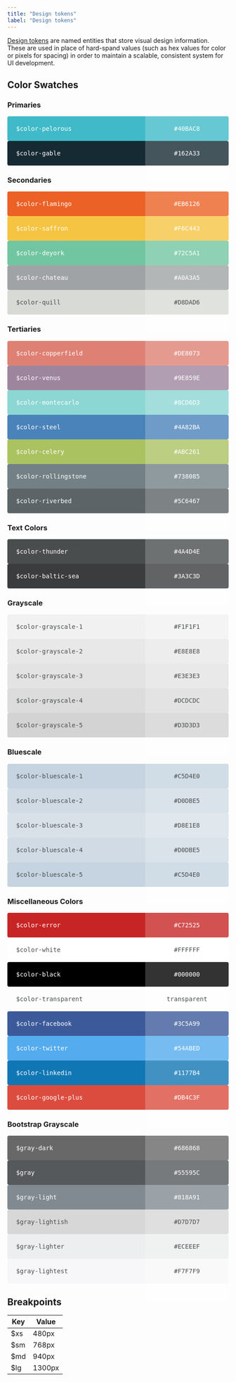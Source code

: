 ```yaml
---
title: "Design tokens"
label: "Design tokens"
---
```


<style>
.swatch {
  background-color: #000; 
  padding: 20px; 
  border-radius: 4px; 
  color: #fff; 
  position: relative; 
  font-family: Hack, Consolas, Monaco, "Andale Mono", monospace;
}
.swatch__value {
  position: absolute; 
  top: 0; right: 0; 
  padding: 20px; 
  background-color: rgba(255,255,255,0.2); 
  color: #fff; 
  height: 100%; 
  min-width: 150px; 
  text-align: center;
}

.swatch.swatch--light,
.swatch.swatch--light .swatch__value  {
  color: #4a4d4e;
}
</style>

[Design tokens](https://medium.com/eightshapes-llc/25dd82d58421) are named entities that store visual design information. These are used in place of hard-spand values (such as hex values for color or pixels for spacing) in order to maintain a scalable, consistent system for UI development.

## Color Swatches

### Primaries
<div class="swatch" style="background-color: #40bac8;">
  <div>
    <span class="swatch__value">#40BAC8</span>
    <span class="swatch__key">$color-pelorous</span>
  </div>
</div>

<div class="swatch" style="background-color: #162A33;">
  <div>
    <span class="swatch__value">#162A33</span>
    <span class="swatch__key">$color-gable</span>
  </div>
</div>

### Secondaries

<div class="swatch" style="background-color: #EB6126;">
  <div>
    <span class="swatch__value">#EB6126</span>
    <span class="swatch__key">$color-flamingo</span>
  </div>
</div>

<div class="swatch" style="background-color: #F6C443;">
  <div>
    <span class="swatch__value">#F6C443</span>
    <span class="swatch__key">$color-saffron</span>
  </div>
</div>

<div class="swatch" style="background-color: #72C5A1;">
  <div>
    <span class="swatch__value">#72C5A1</span>
    <span class="swatch__key">$color-deyork</span>
  </div>
</div>

<div class="swatch" style="background-color: #A0A3A5;">
  <div>
    <span class="swatch__value">#A0A3A5</span>
    <span class="swatch__key">$color-chateau</span>
  </div>
</div>

<div class="swatch swatch--light" style="background-color: #D8DAD6;">
  <div>
    <span class="swatch__value">#D8DAD6</span>
    <span class="swatch__key">$color-quill</span>
  </div>
</div>

### Tertiaries

<div class="swatch" style="background-color: #DE8073;">
  <div>
    <span class="swatch__value">#DE8073</span>
    <span class="swatch__key">$color-copperfield</span>
  </div>
</div>

<div class="swatch" style="background-color: #9E859E;">
  <div>
    <span class="swatch__value">#9E859E</span>
    <span class="swatch__key">$color-venus</span>
  </div>
</div>

<div class="swatch" style="background-color: #8CD6D3;">
  <div>
    <span class="swatch__value">#8CD6D3</span>
    <span class="swatch__key">$color-montecarlo</span>
  </div>
</div>

<div class="swatch" style="background-color: #4A82BA;">
  <div>
    <span class="swatch__value">#4A82BA</span>
    <span class="swatch__key">$color-steel</span>
  </div>
</div>

<div class="swatch" style="background-color: #ABC261;">
  <div>
    <span class="swatch__value">#ABC261</span>
    <span class="swatch__key">$color-celery</span>
  </div>
</div>

<div class="swatch" style="background-color: #738085;">
  <div>
    <span class="swatch__value">#738085</span>
    <span class="swatch__key">$color-rollingstone</span>
  </div>
</div>

<div class="swatch" style="background-color: #5C6467;">
  <div>
    <span class="swatch__value">#5C6467</span>
    <span class="swatch__key">$color-riverbed</span>
  </div>
</div>

### Text Colors

<div class="swatch" style="background-color: #4A4D4E;">
  <div>
    <span class="swatch__value">#4A4D4E</span>
    <span class="swatch__key">$color-thunder</span>
  </div>
</div>

<div class="swatch" style="background-color: #3A3C3D;">
  <div>
    <span class="swatch__value">#3A3C3D</span>
    <span class="swatch__key">$color-baltic-sea</span>
  </div>
</div>

### Grayscale

<div class="swatch swatch--light" style="background-color: #F1F1F1;">
  <div>
    <span class="swatch__value">#F1F1F1</span>
    <span class="swatch__key">$color-grayscale-1</span>
  </div>
</div>

<div class="swatch swatch--light" style="background-color: #E8E8E8;">
  <div>
    <span class="swatch__value">#E8E8E8</span>
    <span class="swatch__key">$color-grayscale-2</span>
  </div>
</div>

<div class="swatch swatch--light" style="background-color: #E3E3E3;">
  <div>
    <span class="swatch__value">#E3E3E3</span>
    <span class="swatch__key">$color-grayscale-3</span>
  </div>
</div>

<div class="swatch swatch--light" style="background-color: #DCDCDC;">
  <div>
    <span class="swatch__value">#DCDCDC</span>
    <span class="swatch__key">$color-grayscale-4</span>
  </div>
</div>

<div class="swatch swatch--light" style="background-color: #D3D3D3;">
  <div>
    <span class="swatch__value">#D3D3D3</span>
    <span class="swatch__key">$color-grayscale-5</span>
  </div>
</div>

### Bluescale

<div class="swatch swatch--light" style="background-color: #C5D4E0;">
  <div>
    <span class="swatch__value">#C5D4E0</span>
    <span class="swatch__key">$color-bluescale-1</span>
  </div>
</div>

<div class="swatch swatch--light" style="background-color: #D0DBE5;">
  <div>
    <span class="swatch__value">#D0DBE5</span>
    <span class="swatch__key">$color-bluescale-2</span>
  </div>
</div>

<div class="swatch swatch--light" style="background-color: #D8E1E8;">
  <div>
    <span class="swatch__value">#D8E1E8</span>
    <span class="swatch__key">$color-bluescale-3</span>
  </div>
</div>

<div class="swatch swatch--light" style="background-color: #D0DBE5;">
  <div>
    <span class="swatch__value">#D0DBE5</span>
    <span class="swatch__key">$color-bluescale-4</span>
  </div>
</div>

<div class="swatch swatch--light" style="background-color: #C5D4E0;">
  <div>
    <span class="swatch__value">#C5D4E0</span>
    <span class="swatch__key">$color-bluescale-5</span>
  </div>
</div>

### Miscellaneous Colors

<div class="swatch" style="background-color: #C72525;">
  <div>
    <span class="swatch__value">#C72525</span>
    <span class="swatch__key">$color-error</span>
  </div>
</div>

<div class="swatch swatch--light" style="background-color: #FFFFFF;">
  <div>
    <span class="swatch__value">#FFFFFF</span>
    <span class="swatch__key">$color-white</span>
  </div>
</div>

<div class="swatch" style="background-color: #000000;">
  <div>
    <span class="swatch__value">#000000</span>
    <span class="swatch__key">$color-black</span>
  </div>
</div>

<div class="swatch swatch--light" style="background-color: transparent;">
  <div>
    <span class="swatch__value">transparent</span>
    <span class="swatch__key">$color-transparent</span>
  </div>
</div>

<div class="swatch" style="background-color: #3C5A99;">
  <div>
    <span class="swatch__value">#3C5A99</span>
    <span class="swatch__key">$color-facebook</span>
  </div>
</div>

<div class="swatch" style="background-color: #54ABED;">
  <div>
    <span class="swatch__value">#54ABED</span>
    <span class="swatch__key">$color-twitter</span>
  </div>
</div>

<div class="swatch" style="background-color: #1177B4;">
  <div>
    <span class="swatch__value">#1177B4</span>
    <span class="swatch__key">$color-linkedin</span>
  </div>
</div>

<div class="swatch" style="background-color: #DB4C3F;">
  <div>
    <span class="swatch__value">#DB4C3F</span>
    <span class="swatch__key">$color-google-plus</span>
  </div>
</div>

### Bootstrap Grayscale

<div class="swatch" style="background-color: #686868;">
  <div>
    <span class="swatch__value">#686868</span>
    <span class="swatch__key">$gray-dark</span>
  </div>
</div>

<div class="swatch" style="background-color: #55595C;">
  <div>
    <span class="swatch__value">#55595C</span>
    <span class="swatch__key">$gray</span>
  </div>
</div>

<div class="swatch" style="background-color: #818A91;">
  <div>
    <span class="swatch__value">#818A91</span>
    <span class="swatch__key">$gray-light</span>
  </div>
</div>

<div class="swatch swatch--light" style="background-color: #D7D7D7;">
  <div>
    <span class="swatch__value">#D7D7D7</span>
    <span class="swatch__key">$gray-lightish</span>
  </div>
</div>

<div class="swatch swatch--light" style="background-color: #ECEEEF;">
  <div>
    <span class="swatch__value">#ECEEEF</span>
    <span class="swatch__key">$gray-lighter</span>
  </div>
</div>

<div class="swatch swatch--light" style="background-color: #F7F7F9;">
  <div>
    <span class="swatch__value">#F7F7F9</span>
    <span class="swatch__key">$gray-lightest</span>
  </div>
</div>

## Breakpoints

| Key | Value |
| --- | ----- |
| $xs | 480px |
| $sm | 768px |
| $md | 940px |
| $lg | 1300px |

